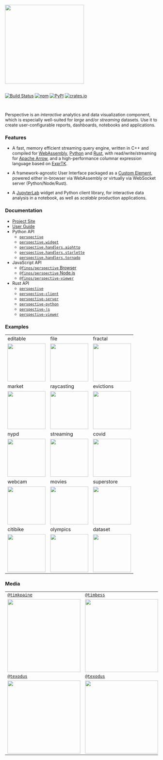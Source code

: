 <br />
<a href="https://perspective.finos.org">
<picture>
<source media="(prefers-color-scheme: dark)" srcset="https://github.com/finos/perspective/raw/master/docs/static/svg/perspective-logo-dark.svg?raw=true">
<img width="260" src="https://github.com/finos/perspective/raw/master/docs/static/svg/perspective-logo-light.svg?raw=true">
</picture>
</a>
<br/><br/>

[![Build Status](https://img.shields.io/github/actions/workflow/status/finos/perspective/build.yaml?event=push&style=for-the-badge)](https://github.com/finos/perspective/actions/workflows/build.yaml)
[![npm](https://img.shields.io/npm/v/@finos/perspective.svg?style=for-the-badge)](https://www.npmjs.com/package/@finos/perspective)
[![PyPI](https://img.shields.io/pypi/v/perspective-python.svg?style=for-the-badge)](https://pypi.python.org/pypi/perspective-python)
[![crates.io](https://img.shields.io/crates/v/perspective?style=for-the-badge)](https://crates.io/crates/perspective)

<br/>

Perspective is an <i>interactive</i> analytics and data visualization component,
which is especially well-suited for <i>large</i> and/or <i>streaming</i>
datasets. Use it to create user-configurable reports, dashboards, notebooks and
applications.

### Features

-   A fast, memory efficient streaming query engine, written in C++ and compiled
    for [WebAssembly](https://webassembly.org/),
    [Python](https://www.python.org/) and [Rust](https://www.rust-lang.org/),
    with read/write/streaming for [Apache Arrow](https://arrow.apache.org/), and
    a high-performance columnar expression language based on
    [ExprTK](https://github.com/ArashPartow/exprtk).

-   A framework-agnostic User Interface packaged as a
    [Custom Element](https://developer.mozilla.org/en-US/docs/Web/Web_Components/Using_custom_elements),
    powered either in-browser via WebAssembly or virtually via WebSocket server
    (Python/Node/Rust).

-   A [JupyterLab](https://jupyter.org/) widget and Python client library, for
    interactive data analysis in a notebook, as well as _scalable_ production
    applications.

### Documentation

-   [Project Site](https://perspective.finos.org/)
-   [User Guide](https://perspective.finos.org/guide/)
-   Python API
    -   [`perspective`](https://perspective.finos.org/python/)
    -   [`perspective.widget`](https://perspective.finos.org/python/perspective/widget.html)
    -   [`perspective.handlers.aiohttp`](https://perspective.finos.org/python/perspective/handlers/aiohttp.htm)
    -   [`perspective.handlers.starlette`](https://perspective.finos.org/python/perspective/handlers/starlett.htm)
    -   [`perspective.handlers.tornado`](https://perspective.finos.org/python/perspective/handlers/tornado.htm)
-   JavaScript API
    -   [`@finos/perspective` Browser](https://perspective.finos.org/browser/modules/src_ts_perspective.browser.ts.html)
    -   [`@finos/perspective` Node.js](https://perspective.finos.org/node/modules/src_ts_perspective.node.ts.html)
    -   [`@finos/perspective-viewer`](https://perspective.finos.org/viewer/modules/perspective-viewer.html)
-   Rust API
    -   [`perspective`](https://docs.rs/perspective/latest/perspective/)
    -   [`perspective-client`](https://docs.rs/perspective-client/latest/perspective_client/)
    -   [`perspective-server`](https://docs.rs/perspective-server/latest/perspective_server/)
    -   [`perspective-python`](https://docs.rs/perspective-python/latest/perspective_python/)
    -   [`perspective-js`](https://docs.rs/perspective-js/latest/perspective_js/)
    -   [`perspective-viewer`](https://docs.rs/perspective-viewer/latest/perspective_viewer/)

### Examples

<!-- Examples -->
<table><tbody><tr><td>editable</td><td>file</td><td>fractal</td></tr><tr><td><a href="https://perspective.finos.org/block?example=editable"><img height="125" src="https://perspective.finos.org/blocks/editable/preview.png?"></img></a></td><td><a href="https://perspective.finos.org/block?example=file"><img height="125" src="https://perspective.finos.org/blocks/file/preview.png?"></img></a></td><td><a href="https://perspective.finos.org/block?example=fractal"><img height="125" src="https://perspective.finos.org/blocks/fractal/preview.png?"></img></a></td></tr><tr><td>market</td><td>raycasting</td><td>evictions</td></tr><tr><td><a href="https://perspective.finos.org/block?example=market"><img height="125" src="https://perspective.finos.org/blocks/market/preview.png?"></img></a></td><td><a href="https://perspective.finos.org/block?example=raycasting"><img height="125" src="https://perspective.finos.org/blocks/raycasting/preview.png?"></img></a></td><td><a href="https://perspective.finos.org/block?example=evictions"><img height="125" src="https://perspective.finos.org/blocks/evictions/preview.png?"></img></a></td></tr><tr><td>nypd</td><td>streaming</td><td>covid</td></tr><tr><td><a href="https://perspective.finos.org/block?example=nypd"><img height="125" src="https://perspective.finos.org/blocks/nypd/preview.png?"></img></a></td><td><a href="https://perspective.finos.org/block?example=streaming"><img height="125" src="https://perspective.finos.org/blocks/streaming/preview.png?"></img></a></td><td><a href="https://perspective.finos.org/block?example=covid"><img height="125" src="https://perspective.finos.org/blocks/covid/preview.png?"></img></a></td></tr><tr><td>webcam</td><td>movies</td><td>superstore</td></tr><tr><td><a href="https://perspective.finos.org/block?example=webcam"><img height="125" src="https://perspective.finos.org/blocks/webcam/preview.png?"></img></a></td><td><a href="https://perspective.finos.org/block?example=movies"><img height="125" src="https://perspective.finos.org/blocks/movies/preview.png?"></img></a></td><td><a href="https://perspective.finos.org/block?example=superstore"><img height="125" src="https://perspective.finos.org/blocks/superstore/preview.png?"></img></a></td></tr><tr><td>citibike</td><td>olympics</td><td>dataset</td></tr><tr><td><a href="https://perspective.finos.org/block?example=citibike"><img height="125" src="https://perspective.finos.org/blocks/citibike/preview.png?"></img></a></td><td><a href="https://perspective.finos.org/block?example=olympics"><img height="125" src="https://perspective.finos.org/blocks/olympics/preview.png?"></img></a></td><td><a href="https://perspective.finos.org/block?example=dataset"><img height="125" src="https://perspective.finos.org/blocks/dataset/preview.png?"></img></a></td></tr></tbody></table>
<!-- Examples -->

### Media

<table><tbody>
<tr>
<td><a href="https://github.com/timkpaine"><code>@timkpaine</code></a></td>
<td><a href="https://github.com/timbess"><code>@timbess</code></a></td>
<td><a href="https://github.com/sc1f"><code>@sc1f</code></a></td>
</tr>
<tr>
<td><a href="https://www.youtube.com/watch?v=v5Y5ftlGNhU"><img width="240" src="https://img.youtube.com/vi/v5Y5ftlGNhU/0.jpg" /></a></td>
<td><a href="https://www.youtube.com/watch?v=lDpIu4dnp78"><img width="240" src="https://img.youtube.com/vi/lDpIu4dnp78/0.jpg" /></a></td>
<td><a href="https://www.youtube.com/watch?v=IO-HJsGdleE"><img width="240"  src="https://img.youtube.com/vi/IO-HJsGdleE/0.jpg" /></a></td>
</tr>
<tr>
<td><a href="https://github.com/texodus"><code>@texodus</code></a></td>
<td><a href="https://github.com/texodus"><code>@texodus</code></a></td>
<td></td>
</tr>
<tr>
<td><a href="https://www.youtube.com/watch?v=no0qChjvdgQ"><img width="240" src="https://img.youtube.com/vi/no0qChjvdgQ/0.jpg" /></a></td>
<td><a href="https://www.youtube.com/watch?v=0ut-ynvBpGI"><img width="240" src="https://img.youtube.com/vi/0ut-ynvBpGI/0.jpg" /></a></td>
<td></td>
</tr>
</tbody></table>

